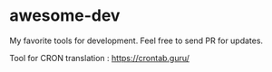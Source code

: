 # awesome-dev
My favorite tools for development. Feel free to send PR for updates. 

Tool for CRON translation :
https://crontab.guru/
